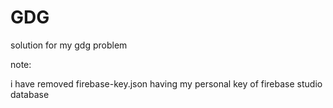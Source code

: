 # GDG

solution for my gdg problem

note:

i have removed firebase-key.json having my personal key of firebase studio database 
